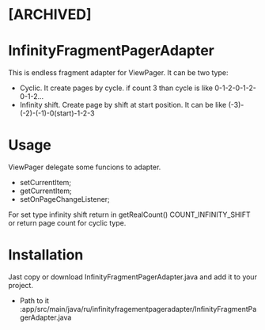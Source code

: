 # [ARCHIVED]

# InfinityFragmentPagerAdapter
This is endless fragment adapter for ViewPager. It can be two type:
- Cyclic. It create pages by cycle. if count 3 than cycle is like 0-1-2-0-1-2-0-1-2...
- Infinity shift. Create page by shift at start position. It can be like (-3)-(-2)-(-1)-0(start)-1-2-3

# Usage
ViewPager delegate some funcions to adapter.
- setCurrentItem;
- getCurrentItem;
- setOnPageChangeListener;

For set type infinity shift return in getRealCount() COUNT_INFINITY_SHIFT or return page count for cyclic type.

# Installation
Jast copy or download InfinityFragmentPagerAdapter.java and add it to your project.
- Path to it :app/src/main/java/ru/infinityfragementpageradapter/InfinityFragmentPagerAdapter.java
